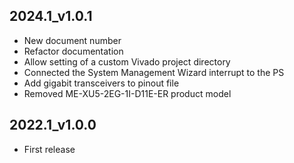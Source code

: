 ## 2024.1_v1.0.1
* New document number
* Refactor documentation
* Allow setting of a custom Vivado project directory
* Connected the System Management Wizard interrupt to the PS
* Add gigabit transceivers to pinout file
* Removed ME-XU5-2EG-1I-D11E-ER product model

## 2022.1_v1.0.0
* First release

